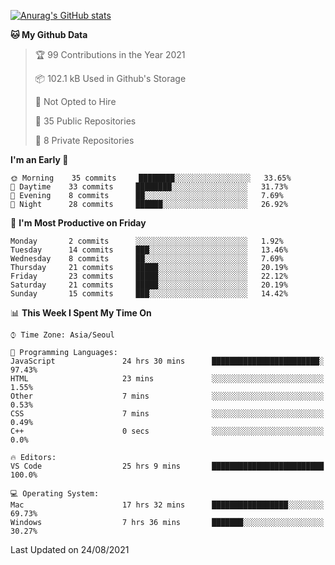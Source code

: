 
<!--
**BHyeonKim/BHyeonKim** is a ✨ _special_ ✨ repository because its `README.md` (this file) appears on your GitHub profile.

Here are some ideas to get you started:

- 🔭 I’m currently working on ...
- 🌱 I’m currently learning ...
- 👯 I’m looking to collaborate on ...
- 🤔 I’m looking for help with ...
- 💬 Ask me about ...
- 📫 How to reach me: ...
- 😄 Pronouns: ...
- ⚡ Fun fact: ...
-->
[![Anurag's GitHub stats](https://github-readme-stats.vercel.app/api?username=BHyeonKim&show_icons=true&theme=dark)
](https://github.com/anuraghazra/github-readme-stats)
<!--START_SECTION:waka-->
**🐱 My Github Data** 

> 🏆 99 Contributions in the Year 2021
 > 
> 📦 102.1 kB Used in Github's Storage 
 > 
> 🚫 Not Opted to Hire
 > 
> 📜 35 Public Repositories 
 > 
> 🔑 8 Private Repositories  
 > 
**I'm an Early 🐤** 

```text
🌞 Morning    35 commits     ████████░░░░░░░░░░░░░░░░░   33.65% 
🌆 Daytime    33 commits     ████████░░░░░░░░░░░░░░░░░   31.73% 
🌃 Evening    8 commits      ██░░░░░░░░░░░░░░░░░░░░░░░   7.69% 
🌙 Night      28 commits     ██████░░░░░░░░░░░░░░░░░░░   26.92%

```
📅 **I'm Most Productive on Friday** 

```text
Monday       2 commits      ░░░░░░░░░░░░░░░░░░░░░░░░░   1.92% 
Tuesday      14 commits     ███░░░░░░░░░░░░░░░░░░░░░░   13.46% 
Wednesday    8 commits      ██░░░░░░░░░░░░░░░░░░░░░░░   7.69% 
Thursday     21 commits     █████░░░░░░░░░░░░░░░░░░░░   20.19% 
Friday       23 commits     █████░░░░░░░░░░░░░░░░░░░░   22.12% 
Saturday     21 commits     █████░░░░░░░░░░░░░░░░░░░░   20.19% 
Sunday       15 commits     ███░░░░░░░░░░░░░░░░░░░░░░   14.42%

```


📊 **This Week I Spent My Time On** 

```text
⌚︎ Time Zone: Asia/Seoul

💬 Programming Languages: 
JavaScript               24 hrs 30 mins      ████████████████████████░   97.43% 
HTML                     23 mins             ░░░░░░░░░░░░░░░░░░░░░░░░░   1.55% 
Other                    7 mins              ░░░░░░░░░░░░░░░░░░░░░░░░░   0.53% 
CSS                      7 mins              ░░░░░░░░░░░░░░░░░░░░░░░░░   0.49% 
C++                      0 secs              ░░░░░░░░░░░░░░░░░░░░░░░░░   0.0%

🔥 Editors: 
VS Code                  25 hrs 9 mins       █████████████████████████   100.0%

💻 Operating System: 
Mac                      17 hrs 32 mins      █████████████████░░░░░░░░   69.73% 
Windows                  7 hrs 36 mins       ███████░░░░░░░░░░░░░░░░░░   30.27%

```


 Last Updated on 24/08/2021
<!--END_SECTION:waka-->

